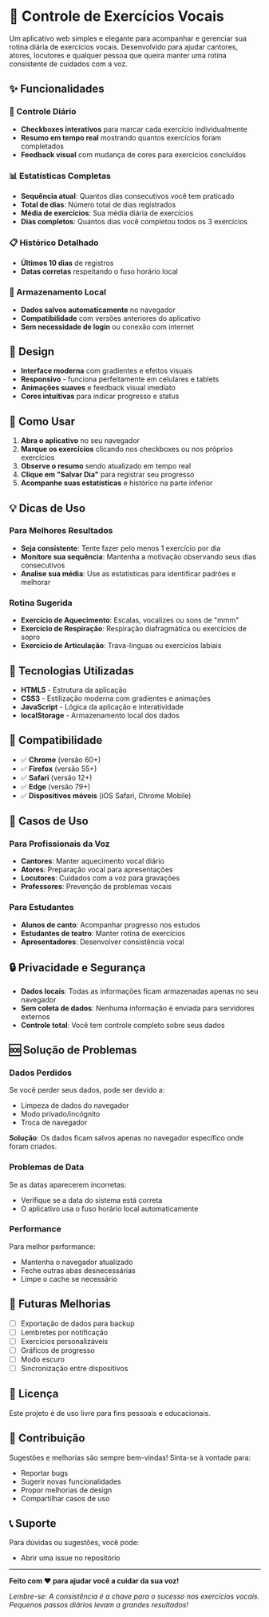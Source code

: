 # 🎤 Controle de Exercícios Vocais

Um aplicativo web simples e elegante para acompanhar e gerenciar sua rotina diária de exercícios vocais. Desenvolvido para ajudar cantores, atores, locutores e qualquer pessoa que queira manter uma rotina consistente de cuidados com a voz.

## ✨ Funcionalidades

### 📅 Controle Diário
- **Checkboxes interativos** para marcar cada exercício individualmente
- **Resumo em tempo real** mostrando quantos exercícios foram completados
- **Feedback visual** com mudança de cores para exercícios concluídos

### 📊 Estatísticas Completas
- **Sequência atual**: Quantos dias consecutivos você tem praticado
- **Total de dias**: Número total de dias registrados
- **Média de exercícios**: Sua média diária de exercícios
- **Dias completos**: Quantos dias você completou todos os 3 exercícios

### 📋 Histórico Detalhado
- **Últimos 10 dias** de registros
- **Datas corretas** respeitando o fuso horário local

### 💾 Armazenamento Local
- **Dados salvos automaticamente** no navegador
- **Compatibilidade** com versões anteriores do aplicativo
- **Sem necessidade de login** ou conexão com internet

## 🎨 Design

- **Interface moderna** com gradientes e efeitos visuais
- **Responsivo** - funciona perfeitamente em celulares e tablets
- **Animações suaves** e feedback visual imediato
- **Cores intuitivas** para indicar progresso e status

## 🚀 Como Usar

1. **Abra o aplicativo** no seu navegador
2. **Marque os exercícios** clicando nos checkboxes ou nos próprios exercícios
3. **Observe o resumo** sendo atualizado em tempo real
4. **Clique em "Salvar Dia"** para registrar seu progresso
5. **Acompanhe suas estatísticas** e histórico na parte inferior

## 💡 Dicas de Uso

### Para Melhores Resultados
- **Seja consistente**: Tente fazer pelo menos 1 exercício por dia
- **Monitore sua sequência**: Mantenha a motivação observando seus dias consecutivos
- **Analise sua média**: Use as estatísticas para identificar padrões e melhorar

### Rotina Sugerida
- **Exercício de Aquecimento**: Escalas, vocalizes ou sons de "mmm"
- **Exercício de Respiração**: Respiração diafragmática ou exercícios de sopro
- **Exercício de Articulação**: Trava-línguas ou exercícios labiais

## 🔧 Tecnologias Utilizadas

- **HTML5** - Estrutura da aplicação
- **CSS3** - Estilização moderna com gradientes e animações
- **JavaScript** - Lógica da aplicação e interatividade
- **localStorage** - Armazenamento local dos dados

## 📱 Compatibilidade

- ✅ **Chrome** (versão 60+)
- ✅ **Firefox** (versão 55+)
- ✅ **Safari** (versão 12+)
- ✅ **Edge** (versão 79+)
- ✅ **Dispositivos móveis** (iOS Safari, Chrome Mobile)


## 🎯 Casos de Uso

### Para Profissionais da Voz
- **Cantores**: Manter aquecimento vocal diário
- **Atores**: Preparação vocal para apresentações
- **Locutores**: Cuidados com a voz para gravações
- **Professores**: Prevenção de problemas vocais

### Para Estudantes
- **Alunos de canto**: Acompanhar progresso nos estudos
- **Estudantes de teatro**: Manter rotina de exercícios
- **Apresentadores**: Desenvolver consistência vocal

## 🔒 Privacidade e Segurança

- **Dados locais**: Todas as informações ficam armazenadas apenas no seu navegador
- **Sem coleta de dados**: Nenhuma informação é enviada para servidores externos
- **Controle total**: Você tem controle completo sobre seus dados

## 🆘 Solução de Problemas

### Dados Perdidos
Se você perder seus dados, pode ser devido a:
- Limpeza de dados do navegador
- Modo privado/incógnito
- Troca de navegador

**Solução**: Os dados ficam salvos apenas no navegador específico onde foram criados.

### Problemas de Data
Se as datas aparecerem incorretas:
- Verifique se a data do sistema está correta
- O aplicativo usa o fuso horário local automaticamente

### Performance
Para melhor performance:
- Mantenha o navegador atualizado
- Feche outras abas desnecessárias
- Limpe o cache se necessário

## 🚧 Futuras Melhorias

- [ ] Exportação de dados para backup
- [ ] Lembretes por notificação
- [ ] Exercícios personalizáveis
- [ ] Gráficos de progresso
- [ ] Modo escuro
- [ ] Sincronização entre dispositivos

## 📄 Licença

Este projeto é de uso livre para fins pessoais e educacionais.

## 🤝 Contribuição

Sugestões e melhorias são sempre bem-vindas! Sinta-se à vontade para:
- Reportar bugs
- Sugerir novas funcionalidades
- Propor melhorias de design
- Compartilhar casos de uso

## 📞 Suporte

Para dúvidas ou sugestões, você pode:
- Abrir uma issue no repositório

---

**Feito com ❤️ para ajudar você a cuidar da sua voz!**

*Lembre-se: A consistência é a chave para o sucesso nos exercícios vocais. Pequenos passos diários levam a grandes resultados!*
